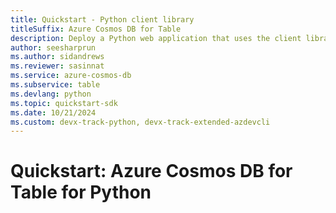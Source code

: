 ```yaml
---
title: Quickstart - Python client library
titleSuffix: Azure Cosmos DB for Table
description: Deploy a Python web application that uses the client library to interact with Azure Cosmos DB for Table data in this quickstart.
author: seesharprun
ms.author: sidandrews
ms.reviewer: sasinnat
ms.service: azure-cosmos-db
ms.subservice: table
ms.devlang: python
ms.topic: quickstart-sdk
ms.date: 10/21/2024
ms.custom: devx-track-python, devx-track-extended-azdevcli
---
```


# Quickstart: Azure Cosmos DB for Table for Python

